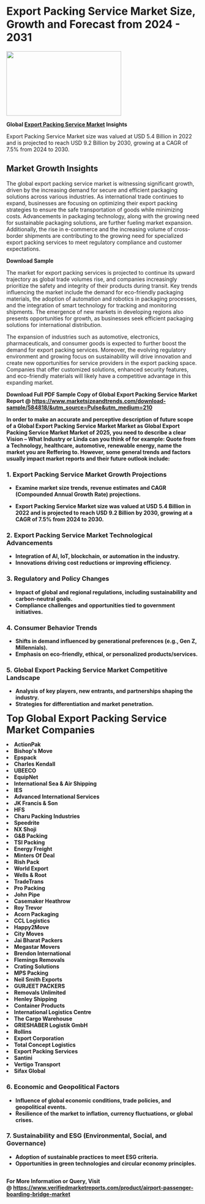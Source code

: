 <H1>Export Packing Service Market Size, Growth and Forecast from 2024 - 2031</H1><img class="aligncenter size-medium wp-image-584254" src="https://thirdeyenews.in/wp-content/uploads/2024/09/Global-Market-Research-300x168.jpeg" alt="" width="300" height="168" /><p><strong>Global&nbsp;<a href="https://www.marketsizeandtrends.com/download-sample/584818/&amp;utm_source=Pulse&amp;utm_medium=210">Export Packing Service Market</a> Insights</strong></p><p>Export Packing Service Market size was valued at USD 5.4 Billion in 2022 and is projected to reach USD 9.2 Billion by 2030, growing at a CAGR of 7.5% from 2024 to 2030.</p><p><h2>Market Growth Insights</h2> <p>The global export packing service market is witnessing significant growth, driven by the increasing demand for secure and efficient packaging solutions across various industries. As international trade continues to expand, businesses are focusing on optimizing their export packing strategies to ensure the safe transportation of goods while minimizing costs. Advancements in packaging technology, along with the growing need for sustainable packaging solutions, are further fueling market expansion. Additionally, the rise in e-commerce and the increasing volume of cross-border shipments are contributing to the growing need for specialized export packing services to meet regulatory compliance and customer expectations.</p> <p><strong>Download Sample</strong></p> <p>The market for export packing services is projected to continue its upward trajectory as global trade volumes rise, and companies increasingly prioritize the safety and integrity of their products during transit. Key trends influencing the market include the demand for eco-friendly packaging materials, the adoption of automation and robotics in packaging processes, and the integration of smart technology for tracking and monitoring shipments. The emergence of new markets in developing regions also presents opportunities for growth, as businesses seek efficient packaging solutions for international distribution.</p> <p>The expansion of industries such as automotive, electronics, pharmaceuticals, and consumer goods is expected to further boost the demand for export packing services. Moreover, the evolving regulatory environment and growing focus on sustainability will drive innovation and create new opportunities for service providers in the export packing space. Companies that offer customized solutions, enhanced security features, and eco-friendly materials will likely have a competitive advantage in this expanding market.</p> <p><strong></p><p><span class=""><strong>Download Full PDF Sample Copy of Global Export Packing Service Market Report</strong> @ <a href="https://www.marketsizeandtrends.com/download-sample/584818/&amp;utm_source=Pulse&amp;utm_medium=210" target="_blank">https://www.marketsizeandtrends.com/download-sample/584818/&amp;utm_source=Pulse&amp;utm_medium=210</a></span></p><p>In order to make an accurate and perceptive description of future scope of a Global&nbsp;Export Packing Service Market Market as Global&nbsp;Export Packing Service Market Market of 2025, you need to describe a clear Vision &ndash; What Industry or Linda can you think of for example: Quote from a Technology, healthcare, automotive, renewable energy, name the market you are Reffering to. However, some general trends and factors usually impact market reports and their future outlook include:</p><h3>1.&nbsp;<strong>Export Packing Service Market Growth Projections</strong></h3><ul><li>Examine market size trends, revenue estimates and CAGR (Compounded Annual Growth Rate) projections.</li><li><p>Export Packing Service Market size was valued at USD 5.4 Billion in 2022 and is projected to reach USD 9.2 Billion by 2030, growing at a CAGR of 7.5% from 2024 to 2030.</p></li></ul><h3>2.&nbsp;<strong>Export Packing Service Market Technological Advancements</strong></h3><ul><li>Integration of AI, IoT, blockchain, or automation in the industry.</li><li>Innovations driving cost reductions or improving efficiency.</li></ul><h3>3.&nbsp;<strong>Regulatory and Policy Changes</strong></h3><ul><li>Impact of global and regional regulations, including sustainability and carbon-neutral goals.</li><li>Compliance challenges and opportunities tied to government initiatives.</li></ul><h3>4.&nbsp;<strong>Consumer Behavior Trends</strong></h3><ul><li>Shifts in demand influenced by generational preferences (e.g., Gen Z, Millennials).</li><li>Emphasis on eco-friendly, ethical, or personalized products/services.</li></ul><h3>5.&nbsp;<strong>Global Export Packing Service Market Competitive Landscape</strong></h3><ul><li>Analysis of key players, new entrants, and partnerships shaping the industry.</li><li>Strategies for differentiation and market penetration.</li></ul><p data-pm-slice="1 1 []"><span style="color: inherit; font-family: inherit; font-size: 25px;">Top Global Export Packing Service Market Companies</span></p><div class="" data-test-id=""><p><li>ActionPak</li><li> Bishop's Move</li><li> Epspack</li><li> Charles Kendall</li><li> UBEECO</li><li> EquipNet</li><li> International Sea & Air Shipping</li><li> IES</li><li> Advanced International Services</li><li> JK Francis & Son</li><li> HFS</li><li> Charu Packing Industries</li><li> Speedrite</li><li> NX Shoji</li><li> G&B Packing</li><li> TSI Packing</li><li> Energy Freight</li><li> Minters Of Deal</li><li> Rish Pack</li><li> World Export</li><li> Wells & Root</li><li> TradeTrans</li><li> Pro Packing</li><li> John Pipe</li><li> Casemaker Heathrow</li><li> Roy Trevor</li><li> Acorn Packaging</li><li> CCL Logistics</li><li> Happy2Move</li><li> City Moves</li><li> Jai Bharat Packers</li><li> Megastar Movers</li><li> Brendon International</li><li> Flemings Removals</li><li> Crating Solutions</li><li> MPS Packing</li><li> Neil Smith Exports</li><li> GURJEET PACKERS</li><li> Removals Unlimited</li><li> Henley Shipping</li><li> Container Products</li><li> International Logistics Centre</li><li> The Cargo Warehouse</li><li> GRIESHABER Logistik GmbH</li><li> Rollins</li><li> Export Corporation</li><li> Total Concept Logistics</li><li> Export Packing Services</li><li> Santini</li><li> Vertigo Transport</li><li> Sifax Global</li></p></div><h3>6.&nbsp;<strong>Economic and Geopolitical Factors</strong></h3><ul><li>Influence of global economic conditions, trade policies, and geopolitical events.</li><li>Resilience of the market to inflation, currency fluctuations, or global crises.</li></ul><h3>7.&nbsp;<strong>Sustainability and ESG (Environmental, Social, and Governance)</strong></h3><ul><li>Adoption of sustainable practices to meet ESG criteria.</li><li>Opportunities in green technologies and circular economy principles.</li></ul><h2><strong style="font-size: 14px;">For More Information or Query, Visit @&nbsp;</strong><a style="background-color: #ffffff; font-size: 14px;" href="https://www.marketsizeandtrends.com/report/export-packing-service-market/" target="_blank">https://www.verifiedmarketreports.com/product/airport-passenger-boarding-bridge-market</a></h2>
